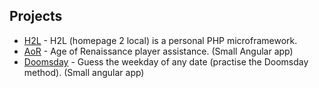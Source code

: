 ## Projects
 - <a href="https://alkemann.github.io/h2l">H2L</a> - H2L (homepage 2 local) is a personal PHP microframework.
 - <a href="https://alkemann.github.io/aor/">AoR</a> - Age of Renaissance player assistance. (Small Angular app)
 - <a href="https://alkemann.github.io/doomsday/">Doomsday</a> - Guess the weekday of any date (practise the Doomsday method). (Small angular app)
